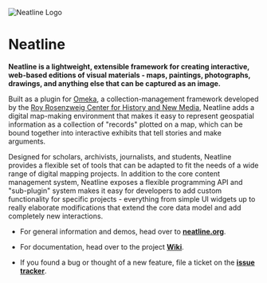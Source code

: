 ![Neatline Logo](http://neatline.org/wp-content/themes/neatline-wp-theme/images/neatline-logo-rgb.png)

# Neatline

**Neatline is a lightweight, extensible framework for creating interactive, web-based editions of visual materials - maps, paintings, photographs, drawings, and anything else that can be captured as an image.**

Built as a plugin for [Omeka](http://omeka.org/), a collection-management framework developed by the [Roy Rosenzweig Center for History and New Media](http://chnm.gmu.edu/), Neatline adds a digital map-making environment that makes it easy to represent geospatial information as a collection of "records" plotted on a map, which can be bound together into interactive exhibits that tell stories and make arguments.

Designed for scholars, archivists, journalists, and students, Neatline provides a flexible set of tools that can be adapted to fit the needs of a wide range of digital mapping projects. In addition to the core content management system, Neatline exposes a flexible programming API and "sub-plugin" system makes it easy for developers to add custom functionality for specific projects - everything from simple UI widgets up to really elaborate modifications that extend the core data model and add completely new interactions.

  - For general information and demos, head over to **[neatline.org](http://neatline.org/)**.

  - For documentation, head over to the project **[Wiki](https://github.com/scholarslab/Neatline/wiki)**.

  - If you found a bug or thought of a new feature, file a ticket on the **[issue tracker](https://github.com/scholarslab/Neatline/issues)**.

